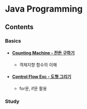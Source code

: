 # Java Programming

## Contents

### Basics

- #### [Counting Machine - 잔돈 구하기](https://github.com/qskeksq/CountingMachine_for_method)
  - 객체지향 함수의 이해

- #### [Control Flow Exc - 도형 그리기](https://github.com/qskeksq/Java_ControlFlow)
  - for문, if문 활용

### Study

